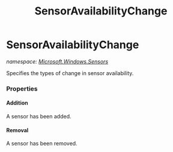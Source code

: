 ﻿---
title: SensorAvailabilityChange
---

# SensorAvailabilityChange
_namespace: [Microsoft.Windows.Sensors](N-Microsoft.Windows.Sensors.html)_

Specifies the types of change in sensor availability.



### Properties

#### Addition
A sensor has been added.
#### Removal
A sensor has been removed.

